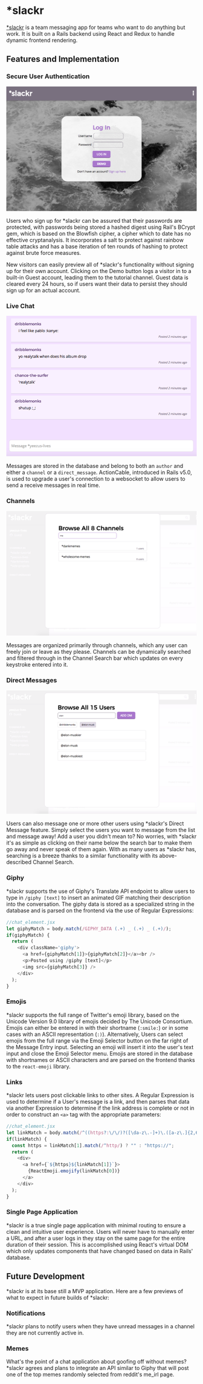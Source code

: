 # \*slackr

[\*slackr](https://www.slackr.space) is a team messaging app for teams who want to do anything but work. It is built on a Rails backend using React and Redux to handle dynamic frontend rendering.

## Features and Implementation

### Secure User Authentication
![*slackr Splash Page](docs/screenshots/login.png)

Users who sign up for \*slackr can be assured that their passwords are protected, with passwords being stored a hashed digest using Rail's BCrypt gem, which is based on the Blowfish cipher, a cipher which to date has no effective cryptanalysis. It incorporates a salt to protect against rainbow table attacks and has a base iteration of ten rounds of hashing to protect against brute force measures.

New visitors can easily preview all of \*slackr's functionality without signing up for their own account. Clicking on the Demo button logs a visitor in to a built-in Guest account, leading them to the tutorial channel. Guest data is cleared every 24 hours, so if users want their data to persist they should sign up for an actual account.

### Live Chat
![An example of a *slackr chatrooom](docs/screenshots/messaging.png)

Messages are stored in the database and belong to both an `author` and either a `channel` or a `direct_message`. ActionCable, introduced in Rails v5.0, is used to upgrade a user's connection to a websocket to allow users to send a receive messages in real time.

### Channels
![*slackr's Channel Search in action](docs/screenshots/channels.png)

Messages are organized primarily through channels, which any user can freely join or leave as they please. Channels can be dynamically searched and filtered through in the Channel Search bar which updates on every keystroke entered into it.

### Direct Messages
![*slackr lets you message whoever you want with Direct Messages](docs/screenshots/direct_messages.png)

Users can also message one or more other users using \*slackr's Direct Message feature. Simply select the users you want to message from the list and message away! Add a user you didn't mean to? No worries, with \*slackr it's as simple as clicking on their name below the search bar to make them go away and never speak of them again. With as many users as \*slackr has, searching is a breeze thanks to a similar functionality with its above-described Channel Search.

### Giphy

\*slackr supports the use of Giphy's Translate API endpoint to allow users to type in `/giphy [text]` to insert an animated GIF matching their description into the conversation. The giphy data is stored as a specialized string in the database and is parsed on the frontend via the use of Regular Expressions:

```js
//chat_element.jsx
let giphyMatch = body.match(/GIPHY_DATA (.+) _ (.+) _ (.+)/);
if(giphyMatch) {
  return (
    <div className='giphy'>
      <a href={giphyMatch[1]}>{giphyMatch[2]}</a><br />
      <p>Posted using /giphy [text]</p>
      <img src={giphyMatch[3]} />
    </div>
  );
}
```

### Emojis

\*slackr supports the full range of Twitter's emoji library, based on the Unicode Version 9.0 library of emojis decided by The Unicode Consortium. Emojis can either be entered in with their shortname (`:smile:`) or in some cases with an ASCII representation (`:)`). Alternatively, Users can select emojis from the full range via the Emoji Selector button on the far right of the Message Entry input. Selecting an emoji will insert it into the user's text input and close the Emoji Selector menu. Emojis are stored in the database with shortnames or ASCII characters and are parsed on the frontend thanks to the `react-emoji` library.

### Links

\*slackr lets users post clickable links to other sites. A Regular Expression is used to determine if a User's message is a link, and then parses that data via another Expression to determine if the link address is complete or not in order to construct an `<a>` tag with the appropriate parameters:

```js
//chat_element.jsx
let linkMatch = body.match(/^((https?:\/\/)?([\da-z\.-]+)\.([a-z\.]{2,6})([\/\w \.-]*)*\/?)(.*)$/);
if(linkMatch) {
  const https = linkMatch[1].match(/^http/) ? "" : "https://";
  return (
    <div>
      <a href={`${https}${linkMatch[1]}`}>
        {ReactEmoji.emojify(linkMatch[0])}
      </a>
    </div>
  );
}
```

### Single Page Application

\*slackr is a true single page application with minimal routing to ensure a clean and intuitive user experience. Users will never have to manually enter a URL, and after a user logs in they stay on the same page for the entire duration of their session. This is accomplished using React's virtual DOM which only updates components that have changed based on data in Rails' database.

## Future Development

\*slackr is at its base still a MVP application. Here are a few previews of what to expect in future builds of \*slackr:

### Notifications

\*slackr plans to notify users when they have unread messages in a channel they are not currently active in.

### Memes

What's the point of a chat application about goofing off without memes? \*slackr agrees and plans to integrate an API similar to Giphy that will post one of the top memes randomly selected from reddit's me_irl page.
